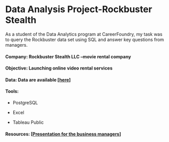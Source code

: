 # Data Analysis Project-Rockbuster Stealth

As a student of the Data Analytics program at CareerFoundry, my task was to query the Rockbuster data set using SQL and answer key questions from managers.

#### Company: Rockbuster Stealth LLC –movie rental company

#### Objective: Launching online video rental services

#### Data: Data are available [[here](http://www.postgresqltutorial.com/wp-content/uploads/2019/05/dvdrental.zip)] 

#### Tools:
- PostgreSQL
* Excel  
+ Tableau Public

#### Resources: [[Presentation for the business managers](https://public.tableau.com/views/Exercise3_10_16807190077260/DataAnalysisProject?:language=en-US&:display_count=n&:origin=viz_share_link)] 
